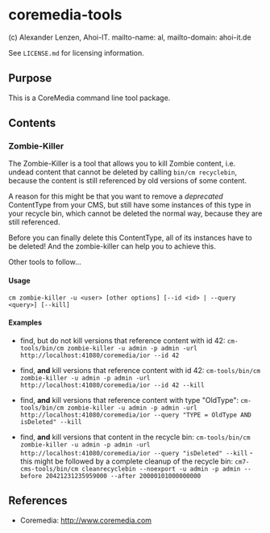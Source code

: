 # coremedia-tools

(c) Alexander Lenzen, Ahoi-IT. mailto-name: al, mailto-domain: ahoi-it.de

See `LICENSE.md` for licensing information.

## Purpose

This is a CoreMedia command line tool package.

## Contents

### Zombie-Killer
The Zombie-Killer is a tool that allows you to kill Zombie content, i.e. undead content that cannot be deleted by
  calling `bin/cm recyclebin`, because the content is still referenced by old versions of some content.

A reason for this might be that you want to remove a *deprecated* ContentType from your CMS, but still have some
  instances of this type in your recycle bin, which cannot be deleted the normal way, because they are still referenced.

Before you can finally delete this ContentType, all of its instances have to be deleted! And the zombie-killer can help
  you to achieve this.

Other tools to follow...

#### Usage

`cm zombie-killer -u <user> [other options] [--id <id> | --query <query>] [--kill]`

#### Examples

* find, but do not kill versions that reference content with id 42:
`cm-tools/bin/cm zombie-killer -u admin -p admin -url http://localhost:41080/coremedia/ior --id 42`

* find, **and** kill versions that reference content with id 42:
`cm-tools/bin/cm zombie-killer -u admin -p admin -url http://localhost:41080/coremedia/ior --id 42 --kill`

* find, **and** kill versions that reference content with type "OldType":
`cm-tools/bin/cm zombie-killer -u admin -p admin -url http://localhost:41080/coremedia/ior --query "TYPE = OldType AND isDeleted" --kill`

* find, **and** kill versions that content in the recycle bin:
`cm-tools/bin/cm zombie-killer -u admin -p admin -url http://localhost:41080/coremedia/ior --query "isDeleted" --kill` -
this might be followed by a complete cleanup of the recycle bin:
`cm7-cms-tools/bin/cm cleanrecyclebin --noexport -u admin -p admin --before 20421231235959000 --after 20000101000000000`


## References

* Coremedia: http://www.coremedia.com
